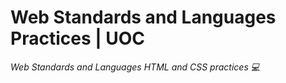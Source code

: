 # Web Standards and Languages Practices | UOC

*Web Standards and Languages HTML and CSS practices :computer:*
